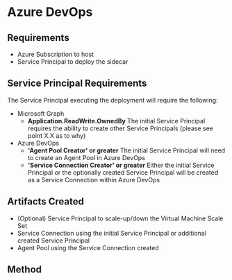 # Azure DevOps

## Requirements
- Azure Subscription to host
- Service Principal to deploy the sidecar

## Service Principal Requirements
The Service Principal executing the deployment will require the following:
- Microsoft Graph
  - __Application.ReadWrite.OwnedBy__ The initial Service Principal requires the ability to create other Service Principals (please see point X.X as to why)
- Azure DevOps
  - __'Agent Pool Creator' or greater__ The initial Service Principal will need to create an Agent Pool in Azure DevOps
  - __'Service Connection Creator' or greater__  Either the initial Service Principal or the optionally created Service Principal will be created as a Service Connection within Azure DevOps

## Artifacts Created
- (Optional) Service Principal to scale-up/down the Virtual Machine Scale Set
- Service Connection using the initial Service Principal or additional created Service Principal
- Agent Pool using the Service Connection created 

## Method